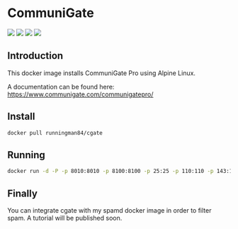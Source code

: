 CommuniGate
============

[![](https://images.microbadger.com/badges/version/runningman84/cgate.svg)](https://hub.docker.com/r/runningman84/cgate "Click to view the image on Docker Hub")
[![](https://images.microbadger.com/badges/image/runningman84/cgate.svg)](https://hub.docker.com/r/runningman84/cgate "Click to view the image on Docker Hub")
[![](https://img.shields.io/docker/stars/runningman84/cgate.svg)](https://hub.docker.com/r/runningman84/cgate "Click to view the image on Docker Hub")
[![](https://img.shields.io/docker/pulls/runningman84/cgate.svg)](https://hub.docker.com/r/runningman84/cgate "Click to view the image on Docker Hub")

Introduction
----
This docker image installs CommuniGate Pro using Alpine Linux.

A documentation can be found here:
https://www.communigate.com/communigatepro/


Install
----

```sh
docker pull runningman84/cgate
```

Running
----

```sh
docker run -d -P -p 8010:8010 -p 8100:8100 -p 25:25 -p 110:110 -p 143:143 runningman84/cgate
```

Finally
----
You can integrate cgate with my spamd docker image in order to filter spam. A tutorial will be published soon.
